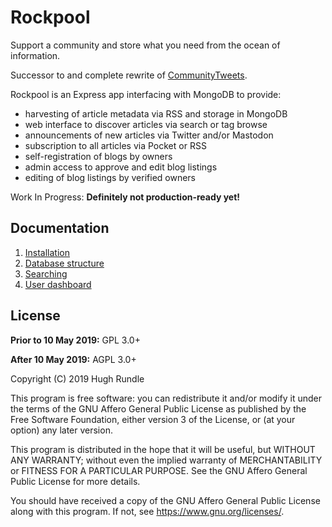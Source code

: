 # Rockpool

Support a community and store what you need from the ocean of information.

Successor to and complete rewrite of [CommunityTweets](https://github.com/hughrun/CommunityTweets).

Rockpool is an Express app interfacing with MongoDB to provide:

* harvesting of article metadata via RSS and storage in MongoDB
* web interface to discover articles via search or tag browse
* announcements of new articles via Twitter and/or Mastodon
* subscription to all articles via Pocket or RSS
* self-registration of blogs by owners
* admin access to approve and edit blog listings
* editing of blog listings by verified owners

Work In Progress: **Definitely not production-ready yet!**

## Documentation

1. [Installation](manual/installation.md)
2. [Database structure](manual/database.md)  
3. [Searching](manual/search.md)
4. [User dashboard](manual/dashboard.md)

## License

**Prior to 10 May 2019:** GPL 3.0+

**After 10 May 2019:** AGPL 3.0+

Copyright (C) 2019 Hugh Rundle

This program is free software: you can redistribute it and/or modify it under the terms of the GNU Affero General Public License as published by the Free Software Foundation, either version 3 of the License, or (at your option) any later version.

This program is distributed in the hope that it will be useful, but WITHOUT ANY WARRANTY; without even the implied warranty of MERCHANTABILITY or FITNESS FOR A PARTICULAR PURPOSE. See the GNU Affero General Public License for more details.

You should have received a copy of the GNU Affero General Public License along with this program. If not, see <https://www.gnu.org/licenses/>.
